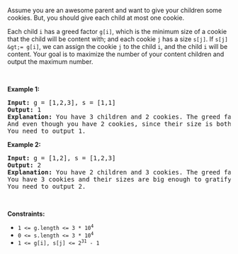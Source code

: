 Assume you are an awesome parent and want to give your children some cookies. But, you should give each child at most one cookie.

Each child `` i `` has a greed factor `` g[i] ``, which is the minimum size of a cookie that the child will be content with; and each cookie `` j `` has a size `` s[j] ``. If `` s[j] &gt;= g[i] ``, we can assign the cookie `` j `` to the child `` i ``, and the child `` i `` will be content. Your goal is to maximize the number of your content children and output the maximum number.

&nbsp;

__Example 1:__

<pre>
<strong>Input:</strong> g = [1,2,3], s = [1,1]
<strong>Output:</strong> 1
<strong>Explanation:</strong> You have 3 children and 2 cookies. The greed factors of 3 children are 1, 2, 3. 
And even though you have 2 cookies, since their size is both 1, you could only make the child whose greed factor is 1 content.
You need to output 1.
</pre>

__Example 2:__

<pre>
<strong>Input:</strong> g = [1,2], s = [1,2,3]
<strong>Output:</strong> 2
<strong>Explanation:</strong> You have 2 children and 3 cookies. The greed factors of 2 children are 1, 2. 
You have 3 cookies and their sizes are big enough to gratify all of the children, 
You need to output 2.
</pre>

&nbsp;

__Constraints:__

*   <code>1 &lt;= g.length &lt;= 3 * 10<sup>4</sup></code>
*   <code>0 &lt;= s.length &lt;= 3 * 10<sup>4</sup></code>
*   <code>1 &lt;= g[i], s[j] &lt;= 2<sup>31</sup> - 1</code>